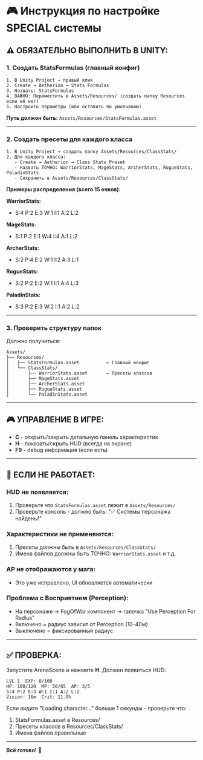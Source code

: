 # 🎮 Инструкция по настройке SPECIAL системы

## ⚠️ ОБЯЗАТЕЛЬНО ВЫПОЛНИТЬ В UNITY:

### 1. Создать StatsFormulas (главный конфиг)
```
1. В Unity Project → правый клик
2. Create → Aetherion → Stats Formulas
3. Назвать: StatsFormulas
4. ВАЖНО: Переместить в Assets/Resources/ (создать папку Resources если её нет)
5. Настроить параметры (или оставить по умолчанию)
```

**Путь должен быть:** `Assets/Resources/StatsFormulas.asset`

---

### 2. Создать пресеты для каждого класса
```
1. В Unity Project → создать папку Assets/Resources/ClassStats/
2. Для каждого класса:
   - Create → Aetherion → Class Stats Preset
   - Назвать ТОЧНО: WarriorStats, MageStats, ArcherStats, RogueStats, PaladinStats
   - Сохранить в Assets/Resources/ClassStats/
```

**Примеры распределения (всего 15 очков):**

**WarriorStats:**
- S:4 P:2 E:3 W:1 I:1 A:2 L:2

**MageStats:**
- S:1 P:2 E:1 W:4 I:4 A:1 L:2

**ArcherStats:**
- S:2 P:4 E:2 W:1 I:2 A:3 L:1

**RogueStats:**
- S:2 P:2 E:2 W:1 I:1 A:4 L:3

**PaladinStats:**
- S:3 P:2 E:3 W:2 I:1 A:2 L:2

---

### 3. Проверить структуру папок

Должно получиться:
```
Assets/
├── Resources/
│   ├── StatsFormulas.asset          ← Главный конфиг
│   └── ClassStats/
│       ├── WarriorStats.asset       ← Пресеты классов
│       ├── MageStats.asset
│       ├── ArcherStats.asset
│       ├── RogueStats.asset
│       └── PaladinStats.asset
```

---

## 🎮 УПРАВЛЕНИЕ В ИГРЕ:

- **C** - открыть/закрыть детальную панель характеристик
- **H** - показать/скрыть HUD (всегда на экране)
- **F9** - debug информация (если есть)

---

## 🐛 ЕСЛИ НЕ РАБОТАЕТ:

### HUD не появляется:
1. Проверьте что `StatsFormulas.asset` лежит в `Assets/Resources/`
2. Проверьте консоль - должно быть: "✅ Системы персонажа найдены!"

### Характеристики не применяются:
1. Пресеты должны быть в `Assets/Resources/ClassStats/`
2. Имена файлов должны быть ТОЧНО: `WarriorStats.asset` и т.д.

### AP не отображаются у мага:
- Это уже исправлено, UI обновляется автоматически

### Проблема с Восприятием (Perception):
- На персонаже → FogOfWar компонент → галочка "Use Perception For Radius"
- Включено = радиус зависит от Perception (10-40м)
- Выключено = фиксированный радиус

---

## ✅ ПРОВЕРКА:

Запустите ArenaScene и нажмите **H**. Должен появиться HUD:
```
LVL 1  EXP: 0/100
HP: 100/120  MP: 50/65  AP: 3/5
S:4 P:2 E:3 W:1 I:1 A:2 L:2
Vision: 16m  Crit: 11.0%
```

Если видите "Loading character..." больше 1 секунды - проверьте что:
1. StatsFormulas.asset в Resources/
2. Пресеты классов в Resources/ClassStats/
3. Имена файлов правильные

---

**Всё готово!** 🎉
